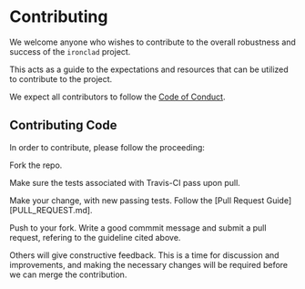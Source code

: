 # Contributing

We welcome anyone who wishes to contribute to the overall robustness
and success of the ```ironclad``` project. 

This acts as a guide to the expectations and resources that can be utilized
to contribute to the project.

We expect all contributors to follow the [Code of Conduct](CODE_OF_CONDUCT.md).

## Contributing Code

In order to contribute, please follow the proceeding:

Fork the repo.

Make sure the tests associated with Travis-CI pass upon pull.

Make your change, with new passing tests. Follow the [Pull Request Guide][PULL_REQUEST.md].

Push to your fork. Write a good commmit message and submit a pull request, refering to the guideline cited above.

Others will give constructive feedback.
This is a time for discussion and improvements,
and making the necessary changes will be required before we can
merge the contribution.
